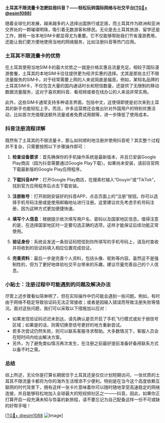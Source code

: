 **土耳其不限流量卡怎麽註冊抖音？——轻松玩转国际网络与社交平台[[TG💪+ @esim1088](https://t.me/s/esim1088)]**

随着全球化的发展，越来越多的人选择出国旅行或定居，而土耳其作为欧洲和亚洲交界处的一颗璀璨明珠，吸引着无数游客和移民。无论是去土耳其旅游、留学还是工作，拥有一张本地SIM卡都显得尤为重要。它不仅能够帮助我们节省漫游费用，还能让我们更方便地使用当地的网络服务，比如注册抖音等热门应用。

### 土耳其不限流量卡的优势

在土耳其使用当地SIM卡的最大优势之一就是价格实惠且流量充足。相较于国际漫游套餐，土耳其的本地SIM卡往往提供更为经济实惠的选择。尤其是那些主打不限流量服务的SIM卡，对于经常需要上网的人来说简直是福音。例如，某知名品牌的土耳其SIM卡，不仅包含大量的国内通话时长和短信数量，还提供了无限制的移动数据流量服务，这对于喜欢刷抖音、看视频或者在线办公的人来说非常实用。

此外，这些SIM卡通常支持多种语言界面，包括中文，这使得即使是初次来到土耳其的新手也能轻松上手。而且，许多运营商还会推出针对外国用户的特别优惠活动，比如首次充值赠送额外流量或者免费试用期等，进一步降低了使用成本。

### 抖音注册流程详解

既然有了土耳其的不限流量卡，那么如何顺利地注册并使用抖音呢？其实整个过程并不复杂，只需要按照以下步骤操作即可：

1. **检查设备要求**：首先确保你的手机操作系统是最新版本，并且已安装Google Play商店（因为抖音需要通过Google Play下载）。如果尚未安装，请前往官网下载最新版的Google Play应用程序。

2. **下载抖音APP**：打开Google Play商店，在搜索栏输入“Douyin”或“TikTok”，找到官方应用程序后点击下载安装。

3. **注册账号**：打开刚刚安装好的抖音APP，点击页面上的“注册”按钮。你可以选择手机号码注册或是使用邮箱地址进行注册。这里建议优先考虑手机号码注册，因为这种方式更加便捷快速。

4. **填写个人信息**：根据提示依次填写用户名、密码以及国家地区信息。值得注意的是，在选择国家地区时一定要勾选正确的选项，这样才能保证后续功能正常使用。

5. **验证身份**：系统会发送一条验证码短信到你所填写的手机号码上，请及时查收并将收到的验证码填入相应位置完成验证。

6. **完善资料**：最后一步是完善个人资料，包括头像、昵称等内容。虽然这不是强制性的，但为了更好地体验社交平台带来的乐趣，建议尽量完善自己的个人信息。

### 小贴士：注册过程中可能遇到的问题及解决办法

尽管上述步骤看似简单明了，但在实际操作中仍可能会遇到一些问题。例如，有时由于网络不稳定导致验证码无法正常接收；或者是因输入错误而导致注册失败等情况。面对这些问题，我们可以采取以下措施加以应对：

- 如果发现验证码迟迟未到达，请先确认是否开启了手机飞行模式或处于弱信号区域；如果是的话，则需切换至信号更好的地方重新尝试。
- 若多次尝试仍然失败，则可以联系客服寻求帮助。大多数情况下，客服人员会在短时间内给出解决方案。
- 另外，为了避免类似情况再次发生，在注册之前最好提前准备好备用联系方式以备不时之需。

### 总结

综上所述，无论你是打算长期居住于土耳其还是仅仅计划短期访问，一张优质的土耳其不限流量卡都将为你的海外生活增添不少便利。特别是在当今这个高度依赖互联网的时代背景下，拥有这样一张卡片意味着你可以随时随地享受高速稳定的网络连接，并且能够轻松地加入全球最大的短视频社区之一——抖音。因此，如果你正打算开启一段充满未知与惊喜的新旅程，请不要忘记为自己配备这样一份不可或缺的好帮手哦！

[[TG💪+ @esim1088](https://t.me/s/esim1088) ![Image](https://i.postimg.cc/4NQfJmqS/Snipaste-2025-05-13-00-14-12.png)]